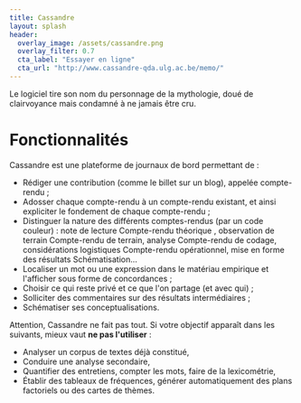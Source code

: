 ```yaml
---
title: Cassandre
layout: splash
header:
  overlay_image: /assets/cassandre.png
  overlay_filter: 0.7
  cta_label: "Essayer en ligne"
  cta_url: "http://www.cassandre-qda.ulg.ac.be/memo/"
---
```


Le logiciel tire son nom du personnage de la mythologie, doué de clairvoyance mais condamné à ne jamais être cru.

# Fonctionnalités

Cassandre est une plateforme de journaux de bord permettant de :

- Rédiger une contribution (comme le billet sur un blog), appelée compte-rendu ;
- Adosser chaque compte-rendu à un compte-rendu existant, et ainsi expliciter le fondement de chaque compte-rendu ;
- Distinguer la nature des différents comptes-rendus (par un code couleur) : note de lecture Compte-rendu 
théorique , observation de terrain Compte-rendu de terrain, analyse Compte-rendu de codage, considérations logistiques Compte-rendu opérationnel, mise en forme des résultats Schématisation...
- Localiser un mot ou une expression dans le matériau empirique et l'afficher sous forme de concordances ;
- Choisir ce qui reste privé et ce que l'on partage (et avec qui) ;
- Solliciter des commentaires sur des résultats intermédiaires ;
- Schématiser ses conceptualisations.

Attention, Cassandre ne fait pas tout. Si votre objectif apparaît dans les suivants, mieux vaut **ne pas l'utiliser** : 

- Analyser un corpus de textes déjà constitué,
- Conduire une analyse secondaire,
- Quantifier des entretiens, compter les mots, faire de la lexicométrie,
- Établir des tableaux de fréquences, générer automatiquement des plans factoriels ou des cartes de thèmes.
